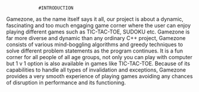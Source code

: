                 #INTRODUCTION 
 
 
Gamezone, as the name itself says it all, our project is about a dynamic, fascinating and too much engaging game corner where the user can enjoy playing different games such as TIC-TAC-TOE, SUDOKU etc. Gamezone is far more diverse and dynamic than any ordinary   C++ project, Gamezone consists of various mind-boggling algorithms and greedy techniques to solve different problem statements as the program continues. It is a fun corner for all people of all age groups, not only you can play with computer but 1 v 1 option is also available in games like TIC-TAC-TOE. 
Because of its   capabilities to handle all types of invalidation and exceptions, Gamezone provides a very smooth experience of playing games avoiding any chances of disruption in performance and its functioning. 
 
 
 
